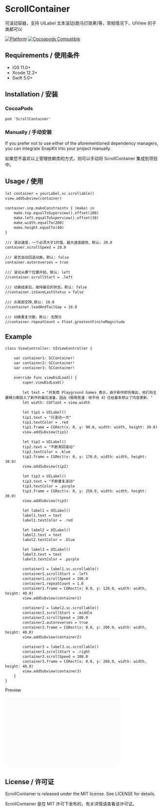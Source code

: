 # ScrollContainer

可滚动容器，支持 UILabel 文本滚动(跑马灯效果)等，常规情况下，UIView 的子类都可以

[![Platform](https://img.shields.io/cocoapods/p/ScrollContainer.svg?style=flat)](https://github.com/ZuopanYao/ScrollContainer)
[![Cocoapods Compatible](https://img.shields.io/cocoapods/v/ScrollContainer.svg)](https://cocoapods.org/pods/ScrollContainer)

## Requirements / 使用条件

- iOS 11.0+ 
- Xcode 12.2+
- Swift 5.0+


## Installation / 安装

### CocoaPods

```
pod 'ScrollContainer'
```

### Manually / 手动安装

If you prefer not to use either of the aforementioned dependency managers, you can integrate SnapKit into your project manually.

如果您不喜欢以上管理依赖库的方式，则可以手动将 ScrollContainer 集成到项目中。


## Usage / 使用
```
let container = yourLabel.sc.scrollable()
view.addSubview(container)
    
container.snp.makeConstraints { (make) in
    make.top.equalToSuperview().offset(100)
    make.left.equalToSuperview().offset(30)
    make.width.equalTo(200)
    make.height.equalTo(40)
}
    
/// 滚动速度，一个必须大于1的值，越大速度越快，默认: 20.0
container.scrollSpeed = 20.0
    
/// 是否自动回退动画，默认: false
container.autoreverses = true
    
/// 滚动从哪个位置开始，默认: left
//container.scrollStart = .left
    
/// 动画结束后，维持最后的状态，默认: false
//container.isSaveLastStatus = false
    
/// 头尾部空隙,默认: 10.0
//container.leadAndTailGap = 10.0
    
/// 动画重复次数，默认: 无限次
//container.repeatCount = Float.greatestFiniteMagnitude

```

## Example

```
class ViewController: UIViewController {
    
    var container1: SCContainer!
    var container2: SCContainer!
    var container3: SCContainer!

    override func viewDidLoad() {
        super.viewDidLoad()
        
        let text = "开发商 Playground Games 表示，由于新作即将推出，他们将主要精力都投入了新作的最后准备，因此《极限竞速：地平线 4》已经基本停止了内容更新。"
        let width: CGFloat = view.width
        
        let tip1 = UILabel()
        tip1.text = "只滚动一次"
        tip1.textColor = .red
        tip1.frame = CGRect(x: 0, y: 90.0, width: width, height: 30.0)
        view.addSubview(tip1)
        
        let tip2 = UILabel()
        tip2.text = "不断来回滚动"
        tip2.textColor = .blue
        tip2.frame = CGRect(x: 0, y: 170.0, width: width, height: 30.0)
        view.addSubview(tip2)

        let tip3 = UILabel()
        tip3.text = "不断重复滚动"
        tip3.textColor = .purple
        tip3.frame = CGRect(x: 0, y: 250.0, width: width, height: 30.0)
        view.addSubview(tip3)

        let label1 = UILabel()
        label1.text = text
        label1.textColor = .red
        
        let label2 = UILabel()
        label2.text = text
        label2.textColor = .blue
        
        let label3 = UILabel()
        label3.text = text
        label3.textColor = .purple
        
        container1 = label1.sc.scrollable()
        container1.scrollStart = .left
        container1.scrollSpeed = 100.0
        container1.repeatCount = 1.0
        container1.frame = CGRect(x: 0.0, y: 120.0, width: width, height: 40.0)
        view.addSubview(container1)
        
        container2 = label2.sc.scrollable()
        container2.scrollStart = .middle
        container2.scrollSpeed = 100.0
        container2.autoreverses = true
        container2.frame = CGRect(x: 0.0, y: 200.0, width: width, height: 40.0)
        view.addSubview(container2)
        
        container3 = label3.sc.scrollable()
        container3.scrollStart = .right
        container3.scrollSpeed = 100.0
        container3.frame = CGRect(x: 0.0, y: 280.0, width: width, height: 40.0)
        view.addSubview(container3)
    }
}
```

Preview

![preview](preview.gif)

## License / 许可证

ScrollContainer is released under the MIT license. See LICENSE for details.

ScrollContainer 是在 MIT 许可下发布的，有关详情请查看该许可证。
